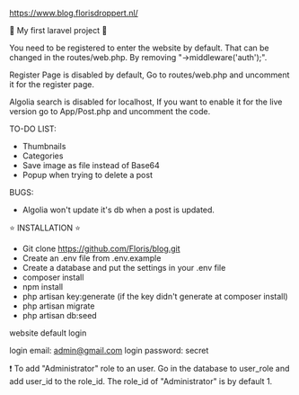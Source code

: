 https://www.blog.florisdroppert.nl/

:tada: My first laravel project :tada:

You need to be registered to enter the website by default. That can be changed in the routes/web.php. By removing "->middleware('auth');".

Register Page is disabled by default,
Go to routes/web.php and uncomment it for the register page.

Algolia search is disabled for localhost,
If you want to enable it for the live version go to App/Post.php and uncomment the code.



TO-DO LIST:

- Thumbnails
- Categories
- Save image as file instead of Base64
- Popup when trying to delete a post



BUGS:

- Algolia won't update it's db when a post is updated.



:star: INSTALLATION :star:

- Git clone https://github.com/Floris/blog.git
- Create an .env file from .env.example
- Create a database and put the settings in your .env file
- composer install
- npm install
- php artisan key:generate (if the key didn't generate at composer install)
- php artisan migrate
- php artisan db:seed

website default login

login email: admin@gmail.com
login password: secret

:exclamation: To add "Administrator" role to an user. Go in the database to user_role and add user_id to the role_id. The role_id of "Administrator" is by default 1.
